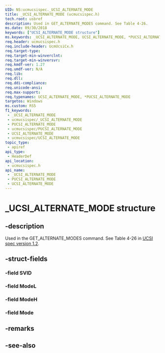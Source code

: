 ```yaml
---
UID: NS:ucmucsispec._UCSI_ALTERNATE_MODE
title: _UCSI_ALTERNATE_MODE (ucmucsispec.h)
tech.root: usbref
description: Used in GET_ALTERNATE_MODES command. See Table 4-26.
ms.date: 09/30/2018
keywords: ["UCSI_ALTERNATE_MODE structure"]
ms.keywords: _UCSI_ALTERNATE_MODE, UCSI_ALTERNATE_MODE, *PUCSI_ALTERNATE_MODE,
req.header: ucmucsispec.h
req.include-header: UcmUcsiCx.h
req.target-type: 
req.target-min-winverclnt: 
req.target-min-winversvr: 
req.kmdf-ver: 1.27
req.umdf-ver: N/A
req.lib: 
req.dll: 
req.ddi-compliance: 
req.unicode-ansi: 
req.max-support: 
req.typenames: UCSI_ALTERNATE_MODE, *PUCSI_ALTERNATE_MODE
targetos: Windows
ms.custom: RS5
f1_keywords:
 - _UCSI_ALTERNATE_MODE
 - ucmucsispec/_UCSI_ALTERNATE_MODE
 - PUCSI_ALTERNATE_MODE
 - ucmucsispec/PUCSI_ALTERNATE_MODE
 - UCSI_ALTERNATE_MODE
 - ucmucsispec/UCSI_ALTERNATE_MODE
topic_type:
 - apiref
api_type:
 - HeaderDef
api_location:
 - ucmucsispec.h
api_name:
 - _UCSI_ALTERNATE_MODE
 - PUCSI_ALTERNATE_MODE
 - UCSI_ALTERNATE_MODE
---
```


# _UCSI_ALTERNATE_MODE structure


## -description

Used in the GET_ALTERNATE_MODES command. See Table 4-26 in [UCSI spec version 1.2](https://www.intel.com/content/dam/www/public/us/en/documents/technical-specifications/usb-type-c-ucsi-spec.pdf).

## -struct-fields

### -field SVID

### -field ModeL

### -field ModeH

### -field Mode

## -remarks

## -see-also

